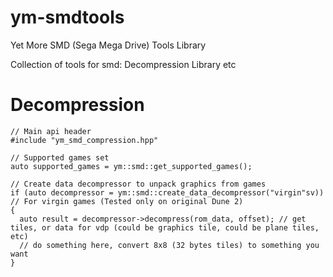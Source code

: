 # ym-smdtools
Yet More SMD (Sega Mega Drive) Tools Library

Collection of tools for smd:
Decompression Library
etc

# Decompression
```
// Main api header
#include "ym_smd_compression.hpp"
```

```
// Supported games set
auto supported_games = ym::smd::get_supported_games();
```

```
// Create data decompressor to unpack graphics from games
if (auto decompressor = ym::smd::create_data_decompressor("virgin"sv)) // For virgin games (Tested only on original Dune 2)
{
  auto result = decompressor->decompress(rom_data, offset); // get tiles, or data for vdp (could be graphics tile, could be plane tiles, etc)
  // do something here, convert 8x8 (32 bytes tiles) to something you want
}
```

